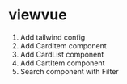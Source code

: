 # viewvue
 
1. Add tailwind config
2. Add CardItem component 
3. Add CardList component  
4. Add CartItem component
5. Search component with Filter
